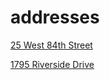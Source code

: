 # addresses

[25 West 84th Street](https://streeteasy.com/building/25-west-84-street-new_york/5d)

[1795 Riverside Drive](https://streeteasy.com/building/1795-riverside-drive-new_york/06g)
